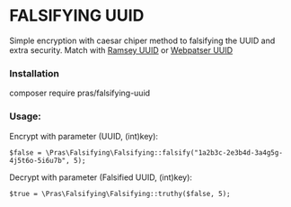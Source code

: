 # FALSIFYING UUID
Simple encryption with caesar chiper method to falsifying the UUID and extra security. 
Match with [Ramsey UUID](https://github.com/ramsey/uuid) or [Webpatser UUID](https://github.com/webpatser/laravel-uuid)

### Installation
composer require pras/falsifying-uuid

### Usage:
Encrypt with parameter (UUID, (int)key):
```
$false = \Pras\Falsifying\Falsifying::falsify("1a2b3c-2e3b4d-3a4g5g-4j5t6o-5i6u7b", 5);
```

Decrypt with parameter (Falsified UUID, (int)key):
```
$true = \Pras\Falsifying\Falsifying::truthy($false, 5);
```
